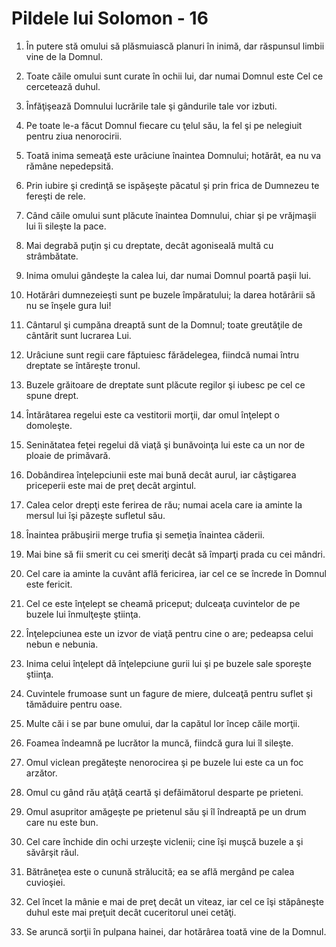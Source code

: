 # Pildele lui Solomon - 16

1. În putere stă omului să plăsmuiască planuri în inimă, dar răspunsul limbii vine de la Domnul. 

2. Toate căile omului sunt curate în ochii lui, dar numai Domnul este Cel ce cercetează duhul. 

3. Înfăţişează Domnului lucrările tale şi gândurile tale vor izbuti. 

4. Pe toate le-a făcut Domnul fiecare cu ţelul său, la fel şi pe nelegiuit pentru ziua nenorocirii. 

5. Toată inima semeaţă este urâciune înaintea Domnului; hotărât, ea nu va rămâne nepedepsită. 

6. Prin iubire şi credinţă se ispăşeşte păcatul şi prin frica de Dumnezeu te fereşti de rele. 

7. Când căile omului sunt plăcute înaintea Domnului, chiar şi pe vrăjmaşii lui îi sileşte la pace. 

8. Mai degrabă puţin şi cu dreptate, decât agoniseală multă cu strâmbătate. 

9. Inima omului gândeşte la calea lui, dar numai Domnul poartă paşii lui. 

10. Hotărâri dumnezeieşti sunt pe buzele împăratului; la darea hotărârii să nu se înşele gura lui! 

11. Cântarul şi cumpăna dreaptă sunt de la Domnul; toate greutăţile de cântărit sunt lucrarea Lui. 

12. Urâciune sunt regii care făptuiesc fărădelegea, fiindcă numai întru dreptate se întăreşte tronul. 

13. Buzele grăitoare de dreptate sunt plăcute regilor şi iubesc pe cel ce spune drept. 

14. Întărâtarea regelui este ca vestitorii morţii, dar omul înţelept o domoleşte. 

15. Seninătatea feţei regelui dă viaţă şi bunăvoinţa lui este ca un nor de ploaie de primăvară. 

16. Dobândirea înţelepciunii este mai bună decât aurul, iar câştigarea priceperii este mai de preţ decât argintul. 

17. Calea celor drepţi este ferirea de rău; numai acela care ia aminte la mersul lui îşi păzeşte sufletul său. 

18. Înaintea prăbuşirii merge trufia şi semeţia înaintea căderii. 

19. Mai bine să fii smerit cu cei smeriţi decât să împarţi prada cu cei mândri. 

20. Cel care ia aminte la cuvânt află fericirea, iar cel ce se încrede în Domnul este fericit. 

21. Cel ce este înţelept se cheamă priceput; dulceaţa cuvintelor de pe buzele lui înmulţeşte ştiinţa. 

22. Înţelepciunea este un izvor de viaţă pentru cine o are; pedeapsa celui nebun e nebunia. 

23. Inima celui înţelept dă înţelepciune gurii lui şi pe buzele sale sporeşte ştiinţa. 

24. Cuvintele frumoase sunt un fagure de miere, dulceaţă pentru suflet şi tămăduire pentru oase. 

25. Multe căi i se par bune omului, dar la capătul lor încep căile morţii. 

26. Foamea îndeamnă pe lucrător la muncă, fiindcă gura lui îl sileşte. 

27. Omul viclean pregăteşte nenorocirea şi pe buzele lui este ca un foc arzător. 

28. Omul cu gând rău aţâţă ceartă şi defăimătorul desparte pe prieteni. 

29. Omul asupritor amăgeşte pe prietenul său şi îl îndreaptă pe un drum care nu este bun. 

30. Cel care închide din ochi urzeşte viclenii; cine îşi muşcă buzele a şi săvârşit răul. 

31. Bătrâneţea este o cunună strălucită; ea se află mergând pe calea cuvioşiei. 

32. Cel încet la mânie e mai de preţ decât un viteaz, iar cel ce îşi stăpâneşte duhul este mai preţuit decât cuceritorul unei cetăţi. 

33. Se aruncă sorţii în pulpana hainei, dar hotărârea toată vine de la Domnul. 


